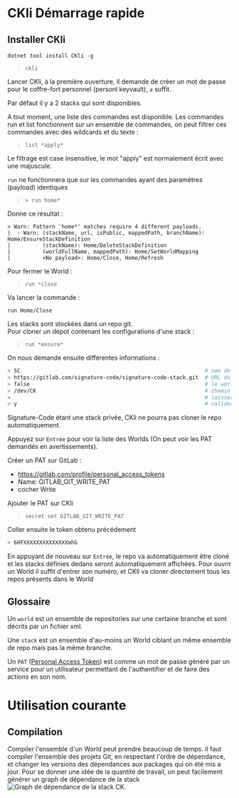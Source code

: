 # CKli Démarrage rapide

## **Installer CKli**
`dotnet tool install CKli -g`

>  `ckli`  

Lancer CKli, à la première ouverture, il demande de créer un mot de passe pour le coffre-fort personnel (personl keyvault), *`a`* suffit.


Par défaut il y a 2 stacks qui sont disponibles.

A tout moment, une liste des commandes est disponible.
Les commandes run et list fonctionnent sur un ensemble de commandes, on peut filtrer ces commandes avec des wildcards et du texte :

> `list *apply*`  

Le filtrage est case insensitive, le mot "apply" est normalement écrit avec une majuscule.

`run` ne fonctionnera que sur les commandes ayant des paramètres (payload) identiques  
> `> run home*`

Donne ce résultat :
```
> Warn: Pattern 'home*' matches require 4 different payloads.
|  - Warn: (stackName, url, isPublic, mappedPath, branchName): Home/EnsureStackDefinition
|          (stackName): Home/DeleteStackDefinition
|          (worldFullName, mappedPath): Home/SetWorldMapping
|          <No payload>: Home/Close, Home/Refresh
```

Pour fermer le World :
> `run *close`  

Va lancer la commande :
```
run Home/Close
```

Les stacks sont stockées dans un repo git.  
Pour cloner un dépot contenant les configurations d'une stack :


> `run *ensure*`  

On nous demande ensuite différentes informations :
```bash
> SC                                                          # nom de la stack
> https://gitlab.com/signature-code/signature-code-stack.git  # URL du git
> false                                                       # le world est privé
> /dev/CK                                                     # chemin local où tout sera cloné
>                                                             # laisser vide
> y                                                           # valider
```
Signature-Code étant une stack privée, CKli ne pourra pas cloner le repo automatiquement.

Appuyez sur `Entrée` pour voir la liste des Worlds (On peut voir les PAT demandés en avertissements).

Créer un PAT sur GitLab :
* https://gitlab.com/profile/personal_access_tokens
* Name: GITLAB_GIT_WRITE_PAT
* cocher Write

Ajouter le PAT sur CKli
> `secret set GITLAB_GIT_WRITE_PAT`

Coller ensuite le token obtenu précédement
``` bash
> 6HFXXXXXXXXXXXXXXmhG
```

En appuyant de nouveau sur `Entrée`, le repo va automatiquement être cloné et les stacks définies dedans seront automatiquement affichées.
Pour ouvrir un World il suffit d'entrer son numéro, et CKli va cloner directement tous les repos présents dans le World



## Glossaire
Un `world` est un ensemble de repositories sur une certaine branche et sont décrits par un fichier xml.

Une `stack` est un ensemble d'au-moins un World ciblant un même ensemble de repo mais pas la même branche.

Un `PAT` ([Personal Access Token](https://docs.gitlab.com/ee/user/profile/personal_access_tokens.html)) est comme un mot de passe généré par un service pour un utilisateur permettant de l'authentifier et de faire des actions en son nom.



# Utilisation courante

## Compilation

Compiler l'ensemble d'un World peut prendre beaucoup de temps. Il faut compiler l'ensemble des projets Git, en respectant l'ordre de dépendance, et changer les versions des dépendances aux packages qui on été mis a jour. Pour se donner une idée de la quantité de travail, on peut facilement générer un graph de dépendance de la stack 
![Graph de dépendance de la stack CK.](CK-Dep-Graph.svg)